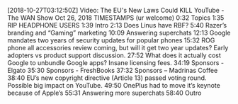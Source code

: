 [2018-10-27T03:12:50Z] Video: The EU's New Laws Could KILL YouTube - The WAN Show Oct 26, 2018 
TIMESTAMPS (ur welcome)
0:32 Topics
1:35 RIP HEADPHONE USERS
1:39 Intro
2:13 Does Linus have RBF?
5:40 Razer’s branding and “Gaming” marketing
10:09 Answering superchats
12:13 Google mandates two years of security updates for popular phones
15:32 ROG phone all accessories review coming, but will it get two year updates? Early adopters vs product support discussion.
27:52 What does it actually cost Google to unbundle Google apps? Insane licensing fees.
34:19 Sponsors - Elgato 
35:30 Sponsors - FreshBooks
37:32 Sponsors – Madrinas Coffee
38:40 EU’s new copyright directive (Article 13) passed voting round. Possible big impact on YouTube.
49:50 OnePlus had to move it’s keynote because of Apple’s
55:31 Answering more superchats
58:40 Outro

